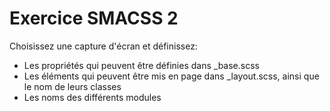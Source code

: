 # Exercice SMACSS 2

Choisissez une capture d'écran et définissez:

- Les propriétés qui peuvent être définies dans \_base.scss
- Les éléments qui peuvent être mis en page dans \_layout.scss, ainsi que le nom de leurs classes
- Les noms des différents modules
